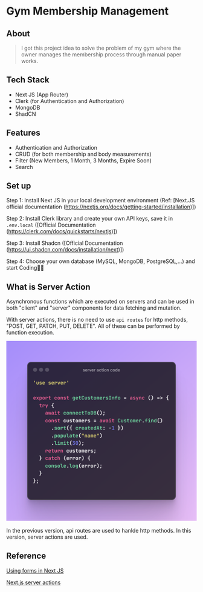 # Gym Membership Management 

## About

> I got this project idea to solve the problem of my gym where the owner manages the membership process through manual paper works.

## Tech Stack

- Next JS (App Router)
- Clerk (for Authentication and Authorization)
- MongoDB
- ShadCN

## Features

- Authentication and Authorization
- CRUD (for both membership and body measurements)
- Filter (New Members, 1 Month, 3 Months, Expire Soon)
- Search

## Set up

Step 1: Install Next JS in your local development environment (Ref: [Next.JS official documentation (https://nextjs.org/docs/getting-started/installation)])

Step 2: Install Clerk library and create your own API keys, save it in `.env.local` ([Official Documentation (https://clerk.com/docs/quickstarts/nextjs)])

Step 3: Install Shadcn ([Official Documentation (https://ui.shadcn.com/docs/installation/next)])

Step 4: Choose your own database (MySQL, MongoDB, PostgreSQL,...) and start Coding🥳🥳

## What is Server Action

Asynchronous functions which are executed on servers and can be used in both "client" and "server" components for data fetching and mutation.

With server actions, there is no need to use `api routes` for http methods, "POST, GET, PATCH, PUT, DELETE". All of these can be performed by function execution.

![Server Action Code](./public/server-action-code.png)

In the previous version, api routes are used to hanlde http methods. In this version, server actions are used.

## Reference

[Using forms in Next JS](https://youtu.be/RadgkoJrhu0?si=QvSgYEvAMjNG9T3Y)

[Next.js server actions](https://youtu.be/RadgkoJrhu0?si=QvSgYEvAMjNG9T3Y)

